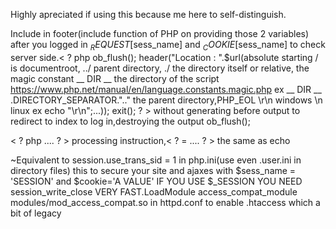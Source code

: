 Highly apreciated if using this because me here to self-distinguish.

Include in footer(include function of PHP on providing those 2 variables) after you logged in $_REQUEST[$sess_name] and $_COOKIE[$sess_name] to check server side.< ? php ob_flush(); header("Location : ".$url(absolute starting / is documentroot, ../ parent directory, ./ the directory itself  or relative, the magic constant __ DIR __ the directory of the script https://www.php.net/manual/en/language.constants.magic.php ex __ DIR __ .DIRECTORY_SEPARATOR.".." the parent directory,PHP_EOL \r\n windows \n linux ex echo "\r\n";...)); exit(); ? > without generating before output to redirect to index to log in,destroying the output ob_flush();

< ? php .... ? > processing instruction,< ? = .... ? > the same as echo

~Equivalent to session.use_trans_sid = 1 in php.ini(use even .user.ini in directory files) this to secure your site and ajaxes with $sess_name = 'SESSION' and $cookie='A VALUE' IF YOU USE $_SESSION YOU NEED session_write_close VERY FAST.LoadModule access_compat_module modules/mod_access_compat.so in httpd.conf to enable .htaccess which a bit of legacy

